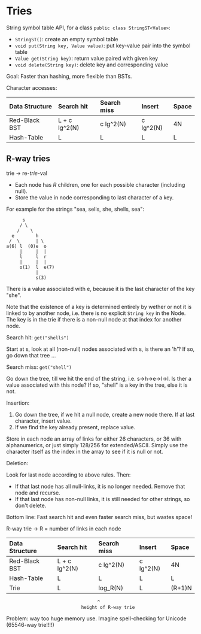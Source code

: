 # Tries

String symbol table API, for a class `public class StringST<Value>`:

* `StringST()`: create an empty symbol table
* `void put(String key, Value value)`: put key-value pair into the symbol table
* `Value get(String key)`: return value paired with given key
* `void delete(String key)`: delete key and corresponding value

Goal: Faster than hashing, more flexible than BSTs.

Character accesses:

| Data Structure | Search hit     | Search miss    | Insert    | Space |
| :------------- | :------------- | :------------- | :-------- | :---- |
| Red-Black BST  | L + c lg^2(N)  |    c lg^2(N)   | c lg^2(N) | 4N    |
| Hash-Table     | L              | L              | L         | L     |

## R-way tries

trie -> re-*trie*-val

* Each node has $R$ children, one for each possible character (including null).
* Store the value in node corresponding to last character of a key.

For example for the strings "sea, sells, she, shells, sea":

```
      s
     / \
    /    \
  e        h
 /  \      | \
a(6) l  (0)e  o
     |     |  |
	 l     l  r
	 |     |  |
	 o(1)  l  e(7)
	       |
		   s(3)
```

There is a value associated with e, because it is the last character of the key "she".

Note that the existence of a key is determined entirely by wether or not it is linked to by another node, i.e. there is no explicit `String key` in the Node. The key is in the trie if there is a non-null node at that index for another node.

Search hit: `get("shells")`

Start at s, look at all (non-null) nodes associated with s, is there an 'h'? If so, go down that tree ...

Search miss: `get("shell")`

Go down the tree, till we hit the end of the string, i.e. s->h->e->l->l. Is ther a value associated with this node? If so, "shell" is a key in the tree, else it is not.

Insertion:

1. Go down the tree, if we hit a null node, create a new node there. If at last character, insert value.
2. If we find the key already present, replace value.

Store in each node an array of links for either 26 characters, or 36 with alphanumerics, or just simply 128/256 for extended/ASCII. Simply use the character itself as the index in the array to see if it is null or not.

Deletion:

Look for last node according to above rules. Then:

* If that last node has all null-links, it is no longer needed. Remove that node and recurse.
* If that last node has non-null links, it is still needed for other strings, so don't delete.

Bottom line: Fast search hit and even faster search miss, but wastes space!

R-way trie -> R = number of links in each node

| Data Structure | Search hit     | Search miss    | Insert    | Space |
| :------------- | :------------- | :------------- | :-------- | :---- |
| Red-Black BST  | L + c lg^2(N)  |    c lg^2(N)   | c lg^2(N) | 4N    |
| Hash-Table     | L              | L              | L         | L     |
| Trie           | L              | log_R(N)       | L         |(R+1)N |
                                      ^
								height of R-way trie

Problem: way too huge memory use. Imagine spell-checking for Unicode (65546-way trie!!!!)
